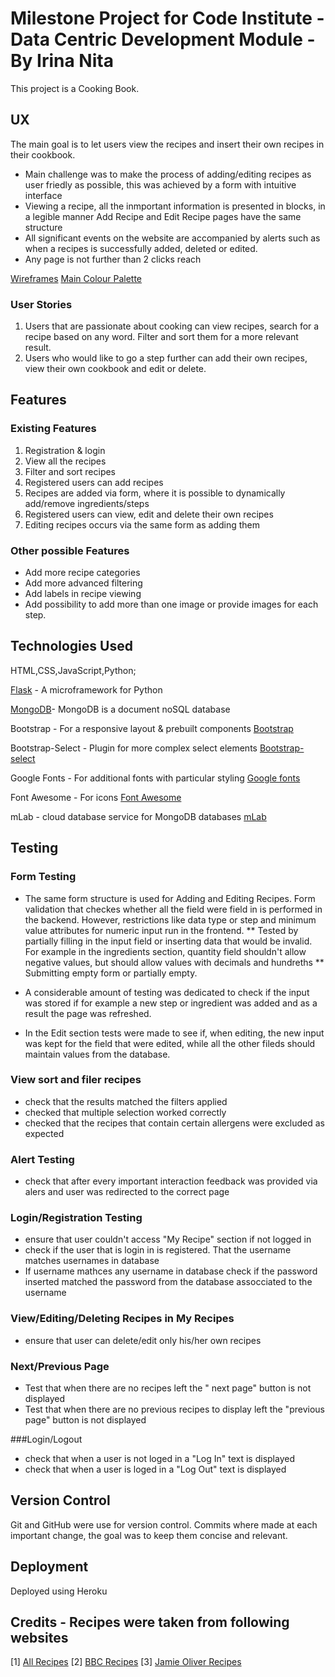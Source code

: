 # Milestone Project for Code Institute - Data Centric Development Module - By Irina Nita
This project is a Cooking Book. 

## UX
The main goal is to let users view the recipes and insert their own recipes in their cookbook.

* Main challenge was to make the process of adding/editing recipes as user friedly as possible, this was achieved by a form with intuitive interface
* Viewing a recipe, all the inmportant information is presented in blocks, in a legible manner 
Add Recipe and Edit Recipe pages have the same structure
* All significant events on the website are accompanied by alerts such as when a recipes is successfully added, deleted or edited.
* Any page is not further than 2 clicks reach

[Wireframes](https://wireframepro.mockflow.com/view/M3e2d209dde5c99a692a077a6c846a2501549016177038)
[Main Colour Palette](https://coolors.co/efd6ac-d33f49-26100a-561D25-262730)

### User Stories
1. Users that are passionate about cooking can view recipes, search for a recipe based on any word. Filter and sort them for a more relevant result.
2. Users who would like to go a step further can add their own recipes, view their own cookbook and edit or delete.

## Features

### Existing Features
1. Registration & login
2. View all the recipes
3. Filter and sort recipes
4. Registered users can add recipes
5. Recipes are added via form, where it is possible to dynamically add/remove ingredients/steps
5. Registered users can view, edit and delete their own recipes
6. Editing recipes occurs via the same form as adding them

### Other possible Features 

* Add more recipe categories
* Add more advanced filtering
* Add labels in recipe viewing
* Add possibility to add more than one image or provide images for each step.

## Technologies Used
HTML,CSS,JavaScript,Python;

[Flask](http://flask.pocoo.org/) - A microframework for Python

[MongoDB](https://www.mongodb.com/)- MongoDB is a document noSQL database

Bootstrap - For a responsive layout & prebuilt components
[Bootstrap](https://getbootstrap.com/)

Bootstrap-Select - Plugin for more complex select elements 
[Bootstrap-select](https://developer.snapappointments.com/bootstrap-select/) 

Google Fonts - For additional fonts with particular styling
[Google fonts](https://fonts.google.com/)

Font Awesome - For icons 
[Font Awesome](https://fontawesome.com/free)

mLab - cloud database service for MongoDB databases
[mLab](https://mlab.com/company/)


## Testing

### Form Testing
* The same form structure is used for Adding and Editing Recipes. 
 Form validation that checkes whether all the field were field in is performed 
 in the backend. However, restrictions like data type or step and minimum value 
 attributes for numeric input run in the frontend.
** Tested by partially filling in the input field or inserting data that would be invalid. 
    For example in the ingredients section, quantity field shouldn't allow negative values, but should allow values with decimals and hundreths
** Submitting empty form or partially empty.

* A considerable amount of testing was dedicated to check if the input was stored if for example a new step or ingredient was added
and as a result the page was refreshed.

* In the Edit section tests were made to see if, when editing, the new input was kept for the field that were edited, while all
the other fileds should maintain values from the database.

### View sort and filer recipes
* check that the results matched the filters applied
* checked that multiple selection worked correctly
* checked that the recipes that contain certain allergens were excluded as expected

### Alert Testing
* check that after every important interaction feedback was provided via alers and user was redirected to the correct page

### Login/Registration Testing
* ensure that user couldn't access "My Recipe" section if not logged in
* check if the user that is login in is registered. That the username matches usernames in database
* If username mathces any username in database check if the password inserted matched the password from the database assocciated to the username

### View/Editing/Deleting Recipes in My Recipes
* ensure that user can delete/edit only his/her own recipes

### Next/Previous Page
* Test that when there are no recipes left the " next page" button is not displayed
* Test that when there are no previous recipes to display left the "previous page" button is not displayed

###Login/Logout
* check that when a user is not loged in a "Log In" text is displayed
* check that when a user is loged in a "Log Out" text is displayed

## Version Control
Git and GitHub were use for version control. Commits where made at each important change, the goal was to keep them concise and relevant.

## Deployment

Deployed using Heroku


## Credits - Recipes were taken from following websites 

[1] [All Recipes](http://allrecipes.co.uk)
[2] [BBC Recipes](https://www.bbcgoodfood.com/recipes)
[3] [Jamie Oliver Recipes](https://www.jamieoliver.com/recipes/)

